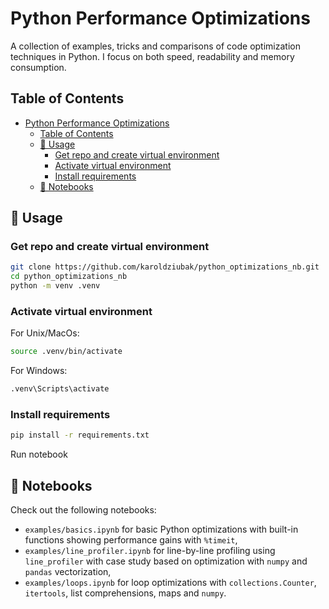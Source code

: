 # Python Performance Optimizations

A collection of examples, tricks and comparisons of code optimization techniques in Python. I focus on both speed, readability and memory consumption.

## Table of Contents
- [Python Performance Optimizations](#python-performance-optimizations)
  - [Table of Contents](#table-of-contents)
  - [🔧 Usage](#-usage)
    - [Get repo and create virtual environment](#get-repo-and-create-virtual-environment)
    - [Activate virtual environment](#activate-virtual-environment)
    - [Install requirements](#install-requirements)
  - [📝 Notebooks](#-notebooks)

## 🔧 Usage

### Get repo and create virtual environment
```bash
git clone https://github.com/karoldziubak/python_optimizations_nb.git
cd python_optimizations_nb
python -m venv .venv
```
### Activate virtual environment
For Unix/MacOs:
```bash
source .venv/bin/activate
```
For Windows:
```bash
.venv\Scripts\activate
```
### Install requirements
```bash
pip install -r requirements.txt
```
Run notebook

## 📝 Notebooks
Check out the following notebooks:
- `examples/basics.ipynb` for basic Python optimizations with built-in functions showing performance gains with `%timeit`,
- `examples/line_profiler.ipynb` for line-by-line profiling using `line_profiler` with case study based on optimization with `numpy` and `pandas` vectorization,
- `examples/loops.ipynb` for loop optimizations with `collections.Counter`, `itertools`, list comprehensions, maps and `numpy`.